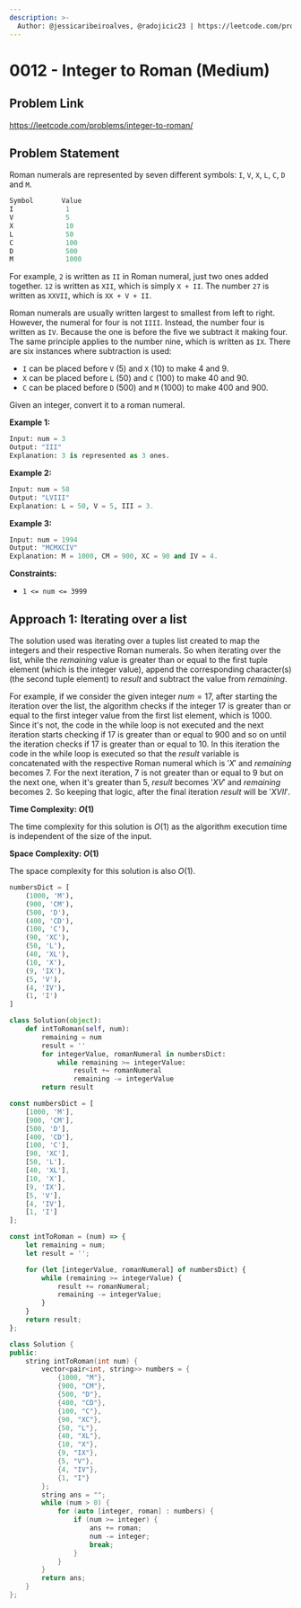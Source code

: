 ```yaml
---
description: >-
  Author: @jessicaribeiroalves, @radojicic23 | https://leetcode.com/problems/integer-to-roman/
---
```


# 0012 - Integer to Roman (Medium)

## Problem Link

<https://leetcode.com/problems/integer-to-roman/>

## Problem Statement

Roman numerals are represented by seven different symbols: `I`, `V`, `X`, `L`, `C`, `D` and `M`.

```Python
Symbol       Value
I             1
V             5
X             10
L             50
C             100
D             500
M             1000
```

For example, `2` is written as `II` in Roman numeral, just two ones added together. `12` is written as `XII`, which is simply `X + II`. The number `27` is written as `XXVII`, which is `XX + V + II`.

Roman numerals are usually written largest to smallest from left to right. However, the numeral for four is not `IIII`. Instead, the number four is written as `IV`. Because the one is before the five we subtract it making four. The same principle applies to the number nine, which is written as `IX`. There are six instances where subtraction is used:

- `I` can be placed before `V` (5) and `X` (10) to make 4 and 9.
- `X` can be placed before `L` (50) and `C` (100) to make 40 and 90.
- `C` can be placed before `D` (500) and `M` (1000) to make 400 and 900.

Given an integer, convert it to a roman numeral.

**Example 1:**

```Python
Input: num = 3
Output: "III"
Explanation: 3 is represented as 3 ones.
```

**Example 2:**

```Python
Input: num = 58
Output: "LVIII"
Explanation: L = 50, V = 5, III = 3.
```

**Example 3:**

```Python
Input: num = 1994
Output: "MCMXCIV"
Explanation: M = 1000, CM = 900, XC = 90 and IV = 4.
```

**Constraints:**

- `1 <= num <= 3999`

## Approach 1: Iterating over a list

The solution used was iterating over a tuples list created to map the integers and their respective Roman numerals. So when iterating over the list, while the $remaining$ value is greater than or equal to the first tuple element (which is the integer value), append the corresponding character(s) (the second tuple element) to $result$ and subtract the value from $remaining$.

For example, if we consider the given integer $num = 17$, after starting the iteration over the list, the algorithm checks if the integer $17$ is greater than or equal to the first integer value from the first list element, which is $1000$. Since it's not, the code in the while loop is not executed and the next iteration starts checking if $17$ is greater than or equal to $900$ and so on until the iteration checks if $17$ is greater than or equal to $10$. In this iteration the code in the while loop is executed so that the $result$ variable is concatenated with the respective Roman numeral which is $'X'$ and $remaining$ becomes $7$. For the next iteration, $7$ is not greater than or equal to $9$ but on the next one, when it's greater than $5$, $result$ becomes $'XV'$ and $remaining$ becomes $2$. So keeping that logic, after the final iteration $result$ will be $'XVII'$.

**Time Complexity: $O(1)$**

The time complexity for this solution is $O(1)$ as the algorithm execution time is independent of the size of the input.

**Space Complexity: $O(1)$**

The space complexity for this solution is also $O(1)$.

<Tabs>
<TabItem value="py" label="Python">
<SolutionAuthor name="@jessicaribeiroalves"/>

```py
numbersDict = [
    (1000, 'M'),
    (900, 'CM'),
    (500, 'D'),
    (400, 'CD'),
    (100, 'C'),
    (90, 'XC'),
    (50, 'L'),
    (40, 'XL'),
    (10, 'X'),
    (9, 'IX'),
    (5, 'V'),
    (4, 'IV'),
    (1, 'I')
]

class Solution(object):
    def intToRoman(self, num):
        remaining = num
        result = ''
        for integerValue, romanNumeral in numbersDict:
            while remaining >= integerValue:
                result += romanNumeral
                remaining -= integerValue
        return result
```

</TabItem>

<TabItem value="js" label="JavaScript">
<SolutionAuthor name="@jessicaribeiroalves"/>

```js
const numbersDict = [
    [1000, 'M'],
    [900, 'CM'],
    [500, 'D'],
    [400, 'CD'],
    [100, 'C'],
    [90, 'XC'],
    [50, 'L'],
    [40, 'XL'],
    [10, 'X'],
    [9, 'IX'],
    [5, 'V'],
    [4, 'IV'],
    [1, 'I']
];

const intToRoman = (num) => {
    let remaining = num;
    let result = '';

    for (let [integerValue, romanNumeral] of numbersDict) {
        while (remaining >= integerValue) {
            result += romanNumeral;
            remaining -= integerValue;
        }
    }
    return result;
};
```

</TabItem>

<TabItem value="cpp" label="C++">
<SolutionAuthor name="@radojicic23"/>

```cpp
class Solution {
public:
    string intToRoman(int num) {
        vector<pair<int, string>> numbers = {
            {1000, "M"}, 
            {900, "CM"}, 
            {500, "D"},
            {400, "CD"}, 
            {100, "C"}, 
            {90, "XC"}, 
            {50, "L"}, 
            {40, "XL"}, 
            {10, "X"}, 
            {9, "IX"}, 
            {5, "V"}, 
            {4, "IV"}, 
            {1, "I"} 
        };
        string ans = "";
        while (num > 0) {
            for (auto [integer, roman] : numbers) {
                if (num >= integer) {
                    ans += roman;
                    num -= integer;
                    break;
                }
            }
        }
        return ans;
    }
};
```

</TabItem>
</Tabs>
